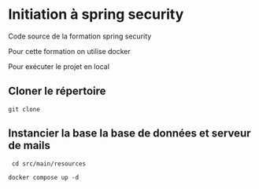 # Initiation à spring security

Code source de la formation spring security

Pour cette formation on utilise docker

Pour exécuter le projet en local

## Cloner le répertoire

```shell
git clone
```

## Instancier la base la base de données et serveur de mails

```shell
 cd src/main/resources
```

```shell
docker compose up -d
```
